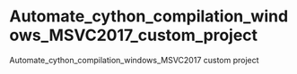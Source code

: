 # Automate_cython_compilation_windows_MSVC2017_custom_project
Automate_cython_compilation_windows_MSVC2017 custom project

